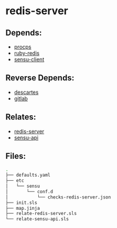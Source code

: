 # redis-server

## Depends:

  -  [procps](/salt/procps)
  -  [ruby-redis](/salt/ruby-redis)
  -  [sensu-client](/salt/sensu-client)

## Reverse Depends:

  -  [descartes](/salt/descartes)
  -  [gitlab](/salt/gitlab)

## Relates:

  -  [redis-server](/salt/redis-server)
  -  [sensu-api](/salt/sensu-api)

## Files:

```bash
.
├── defaults.yaml
├── etc
│   └── sensu
│       └── conf.d
│           └── checks-redis-server.json
├── init.sls
├── map.jinja
├── relate-redis-server.sls
└── relate-sensu-api.sls
```
